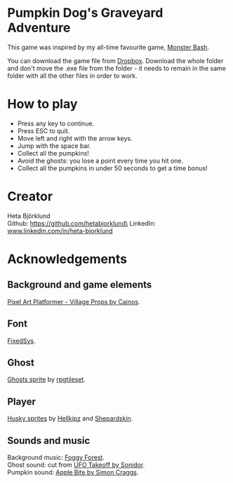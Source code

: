 # Pumpkin Dog's Graveyard Adventure
This game was inspired by my all-time favourite game,  [Monster Bash](https://en.wikipedia.org/wiki/Monster_Bash).

You can download the game file from [Dropbox](https://www.dropbox.com/sh/tyk60b35clan5b1/AABZcjetMHWPuCBCYJlJx4kja?dl=0). Download the whole folder and don't move the .exe file from the folder - it needs to remain in the same folder with all the other files in order to work.

# How to play
* Press any key to continue.
* Press ESC to quit.
* Move left and right with the arrow keys.
* Jump with the space bar.
* Collect all the pumpkins!
* Avoid the ghosts: you lose a point every time you hit one.
* Collect all the pumpkins in under 50 seconds to get a time bonus!

# Creator
Heta Björklund\
Github: https://github.com/hetabjorklund\
LinkedIn: www.linkedin.com/in/heta-bjorklund

# Acknowledgements

## Background and game elements
[Pixel Art Platformer - Village Props by Cainos](https://assetstore.unity.com/packages/2d/environments/pixel-art-platformer-village-props-166114).

## Font
[FixedSys](https://fontsgeek.com/fonts/fixedsys-excelsior-301-regular).

## Ghost
[Ghosts sprite](https://rpgtileset.com/sprite/ghosts-sprite-for-rpg-maker-mv/) by [rpgtileset](https://www.pinterest.com/rpgtileset/).

## Player
[Husky sprites](https://opengameart.org/content/husky-sprites) by [Hellkipz](https://opengameart.org/users/hellkipz) and [Shepardskin](https://opengameart.org/users/shepardskin).

## Sounds and music
Background music: [Foggy Forest](https://www.playonloop.com/2019-music-loops/foggy-forest/).\
Ghost sound: cut from [UFO Takeoff by Sonidor](https://soundbible.com/2064-UFO-Takeoff.html).\
Pumpkin sound: [Apple Bite by Simon Craggs](https://soundbible.com/1968-Apple-Bite.html).
